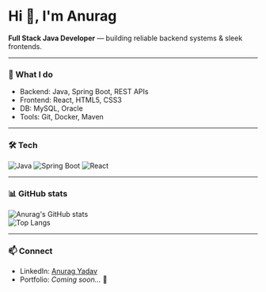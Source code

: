 # Hi 👋, I'm Anurag

**Full Stack Java Developer** — building reliable backend systems & sleek frontends.

---

### 🔭 What I do
- Backend: Java, Spring Boot, REST APIs
- Frontend: React, HTML5, CSS3
- DB: MySQL, Oracle
- Tools: Git, Docker, Maven

---

### 🛠 Tech
![Java](https://img.shields.io/badge/Java-ED8B00?style=for-the-badge&logo=openjdk&logoColor=white)
![Spring Boot](https://img.shields.io/badge/SpringBoot-6DB33F?style=for-the-badge&logo=springboot)
![React](https://img.shields.io/badge/React-20232A?style=for-the-badge&logo=react)

---

### 📊 GitHub stats
![Anurag's GitHub stats](https://github-readme-stats.vercel.app/api?username=**YOUR_GITHUB_USERNAME**&show_icons=true&theme=tokyonight)  
![Top Langs](https://github-readme-stats.vercel.app/api/top-langs/?username=**YOUR_GITHUB_USERNAME**&layout=compact&theme=tokyonight)

---

### 📫 Connect
- LinkedIn: [Anurag Yadav](https://www.linkedin.com/in/anurag-yadav-b6b89526b/)  
- Portfolio: *Coming soon...* 🚀
